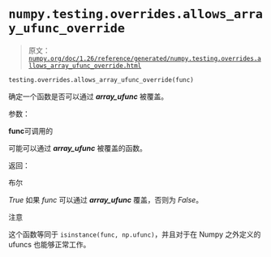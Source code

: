 # `numpy.testing.overrides.allows_array_ufunc_override`

> 原文：[`numpy.org/doc/1.26/reference/generated/numpy.testing.overrides.allows_array_ufunc_override.html`](https://numpy.org/doc/1.26/reference/generated/numpy.testing.overrides.allows_array_ufunc_override.html)

```py
testing.overrides.allows_array_ufunc_override(func)
```

确定一个函数是否可以通过 *__array_ufunc__* 被覆盖。

参数：

**func**可调用的

可能可以通过 *__array_ufunc__* 被覆盖的函数。

返回：

布尔

*True* 如果 *func* 可以通过 *__array_ufunc__* 覆盖，否则为 *False*。

注意

这个函数等同于 `isinstance(func, np.ufunc)`，并且对于在 Numpy 之外定义的 ufuncs 也能够正常工作。
